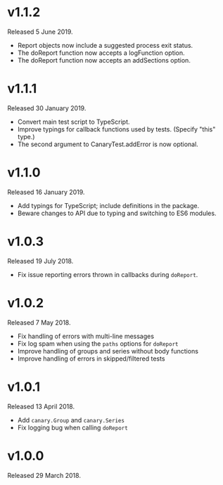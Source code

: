 # v1.1.2

Released 5 June 2019.

- Report objects now include a suggested process exit status.
- The doReport function now accepts a logFunction option.
- The doReport function now accepts an addSections option.

# v1.1.1

Released 30 January 2019.

- Convert main test script to TypeScript.
- Improve typings for callback functions used by tests. (Specify "this" type.)
- The second argument to CanaryTest.addError is now optional.

# v1.1.0

Released 16 January 2019.

- Add typings for TypeScript; include definitions in the package.
- Beware changes to API due to typing and switching to ES6 modules.

# v1.0.3

Released 19 July 2018.

- Fix issue reporting errors thrown in callbacks during `doReport`.

# v1.0.2

Released 7 May 2018.

- Fix handling of errors with multi-line messages
- Fix log spam when using the `paths` options for `doReport` 
- Improve handling of groups and series without body functions
- Improve handling of errors in skipped/filtered tests

# v1.0.1

Released 13 April 2018.

- Add `canary.Group` and `canary.Series`
- Fix logging bug when calling `doReport`

# v1.0.0

Released 29 March 2018.
